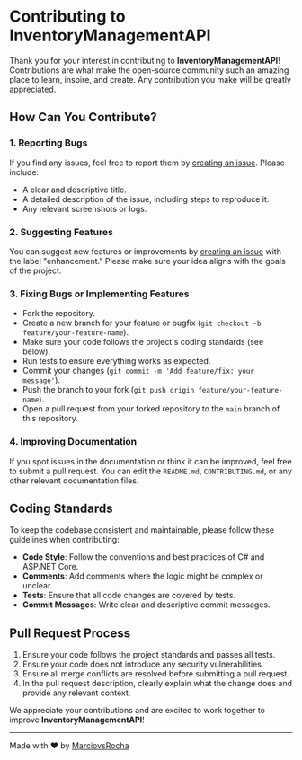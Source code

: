 # Contributing to InventoryManagementAPI

Thank you for your interest in contributing to **InventoryManagementAPI**! Contributions are what make the open-source community such an amazing place to learn, inspire, and create. Any contribution you make will be greatly appreciated.

## How Can You Contribute?

### 1. Reporting Bugs
If you find any issues, feel free to report them by [creating an issue](https://github.com/MarciovsRocha/InventoryManagementAPI/issues). Please include:
- A clear and descriptive title.
- A detailed description of the issue, including steps to reproduce it.
- Any relevant screenshots or logs.

### 2. Suggesting Features
You can suggest new features or improvements by [creating an issue](https://github.com/MarciovsRocha/InventoryManagementAPI/issues) with the label "enhancement." Please make sure your idea aligns with the goals of the project.

### 3. Fixing Bugs or Implementing Features
- Fork the repository.
- Create a new branch for your feature or bugfix (`git checkout -b feature/your-feature-name`).
- Make sure your code follows the project's coding standards (see below).
- Run tests to ensure everything works as expected.
- Commit your changes (`git commit -m 'Add feature/fix: your message'`).
- Push the branch to your fork (`git push origin feature/your-feature-name`).
- Open a pull request from your forked repository to the `main` branch of this repository.

### 4. Improving Documentation
If you spot issues in the documentation or think it can be improved, feel free to submit a pull request. You can edit the `README.md`, `CONTRIBUTING.md`, or any other relevant documentation files.

## Coding Standards

To keep the codebase consistent and maintainable, please follow these guidelines when contributing:

- **Code Style**: Follow the conventions and best practices of C# and ASP.NET Core.
- **Comments**: Add comments where the logic might be complex or unclear.
- **Tests**: Ensure that all code changes are covered by tests.
- **Commit Messages**: Write clear and descriptive commit messages.

## Pull Request Process

1. Ensure your code follows the project standards and passes all tests.
2. Ensure your code does not introduce any security vulnerabilities.
3. Ensure all merge conflicts are resolved before submitting a pull request.
4. In the pull request description, clearly explain what the change does and provide any relevant context.

We appreciate your contributions and are excited to work together to improve **InventoryManagementAPI**!

---

Made with ❤️ by [MarciovsRocha](https://github.com/MarciovsRocha)

